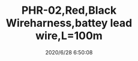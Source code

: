 ﻿---
layout: post 
title: PHR-02,Red,Black Wireharness,battey lead wire,L=100m
tags: PH
categories: wire-harness
overview: PHR-02,Red,Black Wireharness,battey lead wire,
series: PH
part_number: PHR-2
thumb_img: static/202006/360-thumb-20200628145222.jpg
image: static/202006/360-20200628145222.jpg
date: 2020/6/28 6:50:08
---



